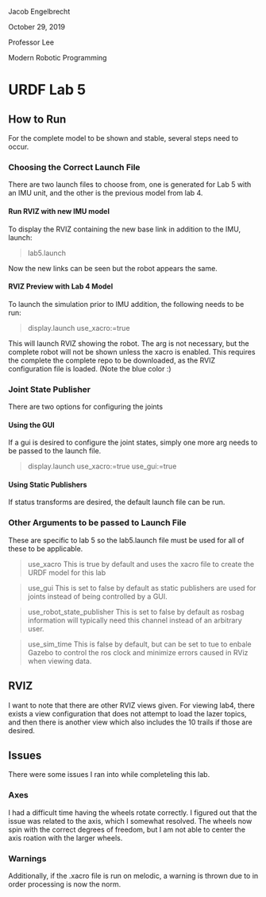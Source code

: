 Jacob Engelbrecht

October 29, 2019 

Professor Lee

Modern Robotic Programming


# URDF Lab 5

## How to Run 
For the complete model to be shown and stable, several steps need to occur. 

### Choosing the Correct Launch File
There are two launch files to choose from, one is generated for Lab 5 with an IMU unit, and the other is the previous model from lab 4. 


#### Run RVIZ with new IMU model 
To display the RVIZ containing the new base link in addition to the IMU, launch:
> lab5.launch 

Now the new links can be seen but the robot appears the same. 

#### RVIZ Preview with Lab 4 Model
To launch the simulation prior to IMU addition, the following needs to be run: 
> display.launch use_xacro:=true 

This will launch RVIZ showing the robot. The arg is not necessary, but the complete robot will not be shown unless the xacro is enabled. 
This requires the complete the complete repo to be downloaded, as the RVIZ configuration file is loaded. (Note the blue color :)

### Joint State Publisher 
There are two options for configuring the joints

#### Using the GUI 
If a gui is desired to configure the joint states, simply one more arg needs to be passed to the launch file. 
> display.launch use_xacro:=true use_gui:=true


#### Using Static Publishers 
If status transforms are desired, the default launch file can be run. 

### Other Arguments to be passed to Launch File
These are specific to lab 5 so the lab5.launch file must be used for all of these to be applicable. 
> use_xacro
This is true by default and uses the xacro file to create the URDF model for this lab

> use_gui 
This is set to false by default as static publishers are used for joints instead of being controlled by a GUI. 

> use_robot_state_publisher
This is set to false by default as rosbag information will typically need this channel instead of an arbitrary user.

> use_sim_time
This is false by default, but can be set to tue to enbale Gazebo to control the ros clock and minimize errors caused in RViz when viewing data. 

## RVIZ 

I want to note that there are other RVIZ views given. For viewing lab4, there exists a view configuration that does not attempt to load the 
lazer topics, and then there is another view which also includes the 10 trails if those are desired. 

## Issues 
There were some issues I ran into while completeling this lab. 

### Axes
I had a difficult time having the wheels rotate correctly. I figured out that the issue was related to the axis, which I somewhat resolved.
The wheels now spin with the correct degrees of freedom, but I am not able to center the axis roation with the larger wheels. 

### Warnings 
Additionally, if the .xacro file is run on melodic, a warning is thrown due to in order processing is now the norm. 

